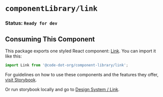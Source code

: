 # `componentLibrary/link`

### Status: `Ready for dev`

## Consuming This Component

This package exports one styled React component: [Link](Link.tsx). You can import it like this:

```javascript
import Link from '@code-dot-org/component-library/link';
```

For guidelines on how to use these components and the features they
offer, [visit Storybook](https://code-dot-org.github.io/cdo-styleguide/?path=/docs/designsystem-link--docs).

Or run storybook locally and go
to [Design System / Link](http://localhost:9001/?path=/story/designsystem-link-component--default-link).

